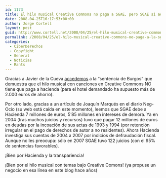 ```yaml
---
id: 1173
title: El hilo musical Creative Commons no paga a SGAE, pero SGAE sí adeuda a Hacienda
date: 2008-04-25T16:17:53+00:00
author: Jorge Cortell
layout: post
guid: http://www.cortell.net/2008/04/25/el-hilo-musical-creative-commons-no-paga-a-la-sgae-pero-sgae-si-adeuda-a-hacienda/
permalink: /2008/04/25/el-hilo-musical-creative-commons-no-paga-a-la-sgae-pero-sgae-si-adeuda-a-hacienda/
categories:
  - CiberDerechos
  - Copyfight
  - General
  - Noticias
  - Rants
---
```

Gracias a Javier de la Cueva <a href="http://derecho-internet.org/node/431" title="Derecho-Internet" target="_blank">accedemos</a> a la &#8220;sentencia de Burgos&#8221; que demuestra que el hilo musical con canciones en Creative Commons NO tiene que paga a hacienda (para el hotel demandado ha supuesto más de 2.000 euros de ahorro).

Por otro lado, gracias a un artículo de Joaquín Marqués en el diario Neg-Ocio (su web está caída en este momento), leemos que SGAE debe a Hacienda 7 millones de euros, 5&#8217;85 millones en intereses de demora. Ya en 2004 (tras muchos juicios y recursos) tuvo que pagar 12 millones de euros en deudas por la incoación de sus actas de 1993 y 1994 (por retención irregular en el pago de derechos de autor a no residentes). Ahora Hacienda investiga sus cuentas de 2004 a 2007 por indicios de defraudación fiscal. Aunque no les preocupa: sólo en 2007 SGAE tuvo 122 juicios (con el 95% de sentencias favorables).

¡Bien por Hacienda y la transpariencia!

¡Bien por el hilo musical con temas bajo Creative Comons! (ya propuse un negocio en esa línea en este blog hace años)